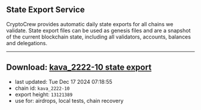 ## State Export Service
CryptoCrew provides automatic daily state exports for all chains we validate. State export files can be used as genesis files and are a snapshot of the current blockchain state, including all validators, accounts, balances and delegations.

---
**Download: [kava_2222-10 state export](https://dl-eu2.ccvalidators.com/SERVICE/kava/kava_2222-10_export_13121389.json)**
---

- last updated: Tue Dec 17 2024 07:18:55
- chain id: `kava_2222-10`
- export height: `13121389`
- use for: airdrops, local tests, chain recovery
